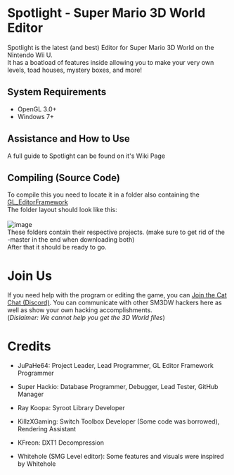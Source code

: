 # Spotlight - Super Mario 3D World Editor

Spotlight is the latest (and best) Editor for Super Mario 3D World on the Nintendo Wii U.<br/>
It has a boatload of features inside allowing you to make your very own levels, toad houses, mystery boxes, and more!

## System Requirements

- OpenGL 3.0+
- Windows 7+

## Assistance and How to Use

A full guide to Spotlight can be found on it's Wiki Page

## Compiling (Source Code)

To compile this you need to locate it in a folder also containing the <a href="https://github.com/jupahe64/GL_EditorFramework">GL_EditorFramework</a><br/>
The folder layout should look like this:<br/>
<br/>
![image](https://user-images.githubusercontent.com/44330283/76013595-05647e00-5ecd-11ea-8c04-0752df56e593.png)
<br/>
These folders contain their respective projects.
(make sure to get rid of the -master in the end when downloading both)<br/>
After that it should be ready to go.

# Join Us
If you need help with the program or editing the game, you can [Join the Cat Chat (Discord)](https://discord.gg/9JGKSze). You can communicate with other SM3DW hackers here as well as show your own hacking accomplishments.<br/>(*Dislaimer: We cannot help you get the 3D World files*)


# Credits

- JuPaHe64: Project Leader, Lead Programmer, GL Editor Framework Programmer
- Super Hackio: Database Programmer, Debugger, Lead Tester, GitHub Manager

- Ray Koopa: Syroot Library Developer
- KillzXGaming: Switch Toolbox Developer (Some code was borrowed), Rendering Assistant
- KFreon: DXT1 Decompression

- Whitehole (SMG Level editor): Some features and visuals were inspired by Whitehole
